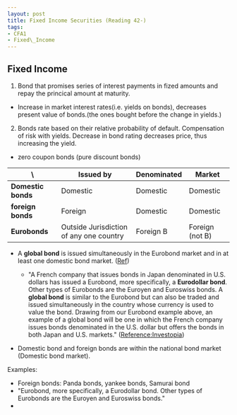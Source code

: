 ```yaml
---
layout: post
title: Fixed Income Securities (Reading 42-) 
tags: 
- CFA1
- Fixed\_Income
---
```

<script src="https://cdn.mathjax.org/mathjax/latest/MathJax.js?config=TeX-AMS-MML_HTMLorMML" type="text/javascript"></script>


## Fixed Income

1.  Bond that promises series of interest payments in fized amounts and repay the princical amount at maturity.  
  - Increase in market interest rates(i.e. yields on bonds), decreases present value of bonds.(the ones bought before the change in yields.) 

2. Bonds rate based on their relative probability of default. Compensation of risk with yields. Decrease in bond rating decreases price, thus increasing the yield.



* zero coupon bonds (pure discount bonds)
 


  


 \  | Issued by | Denominated | Market
----|----|----|---- 
**Domestic bonds** | Domestic | Domestic | Domestic
**foreign bonds** | Foreign | Domestic | Domestic
**Eurobonds** | Outside Jurisdiction of any one country | Foreign B | Foreign (not B)


- A **global bond** is issued simultaneously in the Eurobond market and in at least one domestic bond market.
([Ref](http://remington-work.blogspot.com/2009/07/foreign-vs-euro-vs-global-bonds.html))


  - "A French company that issues bonds in Japan denominated in U.S. dollars has issued a Eurobond, more specifically, a **Eurodollar bond**. Other types of Eurobonds are the Euroyen and Euroswiss bonds.
A **global bond** is similar to the Eurobond but can also be traded and issued simultaneously in the country whose currency is used to value the bond. Drawing from our Eurobond example above, an example of a global bond will be one in which the French company issues bonds denominated in the U.S. dollar but offers the bonds in both Japan and U.S. markets."
([Reference:Investopia](https://www.investopedia.com/terms/g/globalbonds.asp))


- Domestic bond and foreign bonds are within the national bond market (Domestic bond market).


Examples:
- Foreign bonds: Panda bonds, yankee bonds, Samurai bond
- "Eurobond, more specifically, a Eurodollar bond. Other types of Eurobonds are the Euroyen and Euroswiss bonds."
- 
